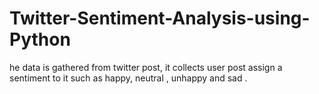 # Twitter-Sentiment-Analysis-using-Python
he data is gathered from  twitter post, it collects user post assign a sentiment to it such as happy, neutral , unhappy and sad .
